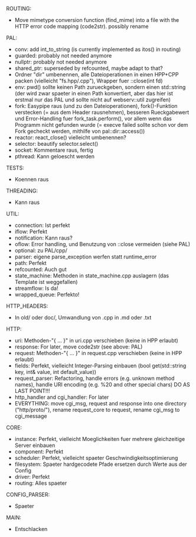 ROUTING:
 - Move mimetype conversion function (find_mime) into a file with the HTTP error code mapping (code2str). possibly rename

PAL:
 - conv: add int_to_string (is currently implemented as itos() in routing)
 - guarded: probably not needed anymore
 - nullptr: probably not needed anymore
 - shared_ptr: superseded by refcounted, maybe adapt to that?
 - Ordner "dir" umbenennen, alle Dateioperationen in einen HPP+CPP packen (vielleicht "fs.hpp/.cpp"), Wrapper fuer ::close(int fd)
 - env: pwd() sollte keinen Path zurueckgeben, sondern einen std::string (der wird zwar spaeter in einen Path konvertiert, aber das hier ist erstmal nur das PAL und sollte nicht auf webserv::util zugreifen)
 - fork: Easypipe raus (und zu den Dateioperationen), fork()-Funktion verstecken (= aus dem Header rausnehmen), besseren Rueckgabewert und Error-Handling fuer fork_task.perform(), vor allem wenn das Programm nicht gefunden wurde (= execve failed sollte schon vor dem Fork gecheckt werden, mithilfe von pal::dir::access())
 - reactor: react_close() vielleicht umbenennen?
 - selector: beautify selector.select()
 - socket: Kommentare raus, fertig
 - pthread: Kann geloescht werden

TESTS:
 - Koennen raus

THREADING:
 - Kann raus

UTIL:
 - connection: Ist perfekt
 - iflow: Perfekt
 - notification: Kann raus?
 - oflow: Error handling, und Benutzung von ::close vermeiden (siehe PAL)
 - optional: zu PAL/cpp/
 - parser: eigene parse_exception werfen statt runtime_error
 - path: Perfekt
 - refcounted: Auch gut
 - state_machine: Methoden in state_machine.cpp auslagern (das Template ist weggefallen)
 - streamflow: Is da!
 - wrapped_queue: Perfekto!

HTTP_HEADERS:
 - In old/ oder doc/, Umwandlung von .cpp in .md oder .txt

HTTP:
 - uri: Methoden-"{ ... }" in uri.cpp verschieben (keine in HPP erlaubt)
 - response: For later, move code2str (see above: PAL)
 - request: Methoden-"{ ... }" in request.cpp verschieben (keine in HPP erlaubt)
 - fields: Perfekt, vielleicht Integer-Parsing einbauen (bool get(std::string key, int& value, int default_value))
 - request_parser: Refactoring, handle errors (e.g. unknown method names), handle URI encoding (e.g. %20 and other special chars) DO AS LAST POINT!!!
 - http_handler and cgi_handler: For later
 - EVERYTHING: move cgi_msg, request and response into one directory ("http/proto/"), rename request_core to request, rename cgi_msg to cgi_message


CORE:
 - instance: Perfekt, vielleicht Moeglichkeiten fuer mehrere gleichzeitige Server einbauen
 - component: Perfekt
 - scheduler: Perfekt, vielleicht spaeter Geschwindigkeitsoptimierung
 - filesystem: Spaeter hardgecodete Pfade ersetzen durch Werte aus der Config
 - driver: Perfekt
 - routing: Alles spaeter

CONFIG_PARSER:
 - Spaeter

MAIN:
 - Entschlacken

